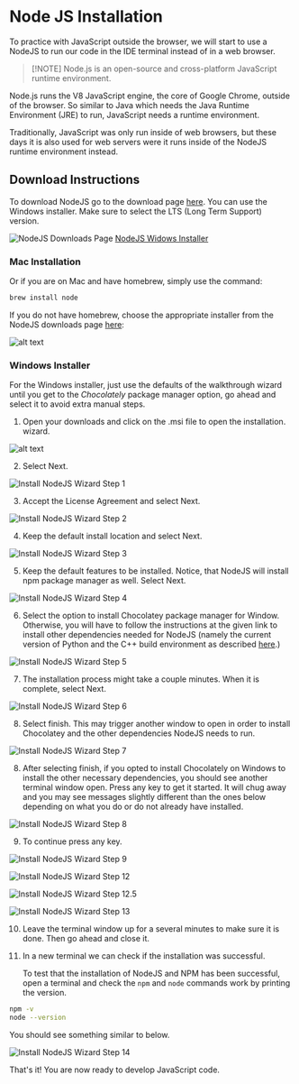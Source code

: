 # Node JS Installation

To practice with JavaScript outside the browser, we will start to use a NodeJS to run our code in the IDE terminal instead of in a web browser. 

> [!NOTE] Node.js is an open-source and cross-platform JavaScript runtime environment. 

Node.js runs the V8 JavaScript engine, the core of Google Chrome, outside of the browser. So similar to Java which needs the Java Runtime Environment (JRE) to run, JavaScript needs a runtime environment. 

Traditionally, JavaScript was only run inside of web browsers, but these days it is also used for web servers were it runs inside of the NodeJS runtime environment instead.

## Download Instructions

To download NodeJS go to the download page [here](https://nodejs.org/en/download). You can use the Windows installer. Make sure to select the LTS (Long Term Support) version.

![NodeJS Downloads Page](./imgs/nodejs-install-0.png)
[NodeJS Widows Installer](https://nodejs.org/en/#home-downloadhead)

### Mac Installation

Or if you are on Mac and have homebrew, simply use the command:

```bash
brew install node
```

If you do not have homebrew, choose the appropriate installer from the NodeJS downloads page [here](https://nodejs.org/en/download):

![alt text](./imgs/nodejs-install-0.5.png)

### Windows Installer

For the Windows installer, just use the defaults of the walkthrough wizard until you get to the *Chocolately* package manager option, go ahead and select it to avoid extra manual steps.

1. Open your downloads and click on the .msi file to open the installation. wizard.

![alt text](./imgs/nodejs-install-1.5.png)

2. Select Next.

![Install NodeJS Wizard Step 1](./imgs/nodejs-install-1.png)

3. Accept the License Agreement and select Next.

![Install NodeJS Wizard Step 2](./imgs/nodejs-install-2.png)

4. Keep the default install location and select Next.

![Install NodeJS Wizard Step 3](./imgs/nodejs-install-3.png)

5. Keep the default features to  be installed. Notice, that NodeJS will install npm package manager as well. Select Next. 

![Install NodeJS Wizard Step 4](./imgs/nodejs-install-4.png)

6. Select the option to install Chocolatey package manager for Window. Otherwise, you will have to follow the instructions at the given link to install other dependencies needed for NodeJS (namely the current version of Python and the C++ build environment as described [here](https://github.com/nodejs/node-gyp#on-windows).) 

![Install NodeJS Wizard Step 5](./imgs/nodejs-install-5.png)

7. The installation process might take a couple minutes. When it is complete, select Next.

![Install NodeJS Wizard Step 6](./imgs/nodejs-install-6.png)

8. Select finish. This may trigger another window to open in order to install Chocolatey and the other dependencies NodeJS needs to run.

![Install NodeJS Wizard Step 7](./imgs/nodejs-install-7.png)

8. After selecting finish, if you opted to install Chocolately on Windows to install the other necessary dependencies, you should see another terminal window open. Press any key to get it started. It will chug away and you may see messages slightly different than the ones below depending on what you do or do not already have installed.

![Install NodeJS Wizard Step 8](./imgs/nodejs-install-8.png)

9. To continue press any key.

![Install NodeJS Wizard Step 9](./imgs/nodejs-install-9.png)

![Install NodeJS Wizard Step 12](./imgs/nodejs-install-12.png)

![Install NodeJS Wizard Step 12.5](./imgs/nodejs-install-12.5.png)

![Install NodeJS Wizard Step 13](./imgs/nodejs-install-13.png)

10. Leave the terminal window up for a several minutes to make sure it is done. Then go ahead and close it.

11. In a new terminal we can check if the installation was successful.

    To test that the installation of NodeJS and NPM has been successful, open a terminal and check the `npm` and `node` commands work by printing the version.

```bash
npm -v
node --version
```
    
You should see something similar to below.

![Install NodeJS Wizard Step 14](./imgs/nodejs-install-14.png)

That's it! You are now ready to develop JavaScript code.